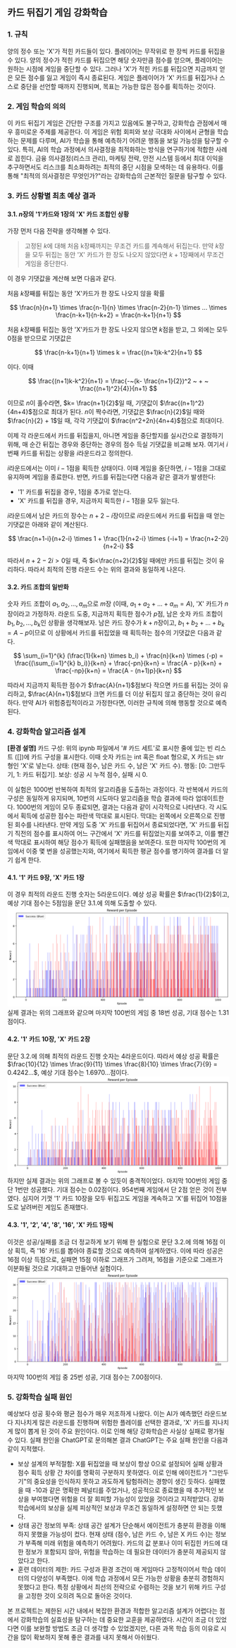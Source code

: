 ## 카드 뒤집기 게임 강화학습

### 1. 규칙
양의 정수 또는 'X'가 적힌 카드들이 있다. 플레이어는 무작위로 한 장씩 카드를 뒤집을 수 있다. 양의 정수가 적힌 카드를 뒤집으면 해당 숫자만큼 점수를 얻으며, 플레이어는 원하는 시점에 게임을 중단할 수 있다. 그러나 'X'가 적힌 카드를 뒤집으면 지금까지 얻은 모든 점수를 잃고 게임이 즉시 종료된다. 게임은 플레이어가 'X' 카드를 뒤집거나 스스로 중단을 선언할 때까지 진행되며, 목표는 가능한 많은 점수를 획득하는 것이다.

### 2. 게임 학습의 의의
이 카드 뒤집기 게임은 간단한 구조를 가지고 있음에도 불구하고, 강화학습 관점에서 매우 흥미로운 주제를 제공한다. 이 게임은 위험 회피와 보상 극대화 사이에서 균형을 학습하는 문제를 다루며, AI가 학습을 통해 예측하기 어려운 행동을 보일 가능성을 탐구할 수 있다. 특히, AI의 학습 과정에서 의사결정을 최적화하는 방식을 연구하기에 적합한 사례로 꼽힌다. 금융 의사결정(리스크 관리), 마케팅 전략, 안전 시스템 등에서 최대 이익을 추구하면서도 리스크를 최소화하려는 최적의 중단 시점을 모색하는 데 유용하다. 이를 통해 "최적의 의사결정은 무엇인가?"라는 강화학습의 근본적인 질문을 탐구할 수 있다.

### 3. 카드 상황별 최초 예상 결과
#### 3.1. $n$장의 '1'카드와 1장의 'X' 카드 조합인 상황
가장 먼저 다음 전략을 생각해볼 수 있다.
>고정된 $k$에 대해 처음 k장째까지는 무조건 카드를 계속해서 뒤집는다. 만약 $k$장을 모두 뒤집는 동안 'X' 카드가 한 장도 나오지 않았다면 $k+1$장째에서 무조건 게임을 중단한다.

이 경우 기댓값을 계산해 보면 다음과 같다.

처음 $k$장째를 뒤집는 동안 'X'카드가 한 장도 나오지 않을 확률

$$
\frac{n}{n+1} \times \frac{n-1}{n} \times \frac{n-2}{n-1} \times ... \times \frac{n-k+1}{n-k+2} = \frac{n-k+1}{n+1}
$$

처음 $k$장째를 뒤집는 동안 'X'카드가 한 장도 나오지 않으면 $k$점을 받고, 그 외에는 모두 0점을 받으므로 기댓값은

$$
\frac{n-k+1}{n+1} \times k = \frac{(n+1)k-k^2}{n+1}
$$

이다. 이때

$$
\frac{(n+1)k-k^2}{n+1} = \frac{-~(k- \frac{n+1}{2})^2 ~ + ~ \frac{(n+1)^2}{4}}{n+1}
$$

이므로 $n$이 홀수라면, $k= \frac{n+1}{2}$일 때, 기댓값이 $\frac{(n+1)^2}{4n+4}$점으로 최대가 된다. $n$이 짝수라면, 기댓값은 $\frac{n}{2}$일 때와 $\frac{n}{2} + 1$일 때, 각각 기댓값이 $\frac{n^2+2n}{4n+4}$점으로 최대이다.

이제 각 라운드에서 카드를 뒤집을지, 아니면 게임을 중단할지를 실시간으로 결정하기 위해, 매 순간 뒤집는 경우와 중단하는 경우의 점수 득실 기댓값을 비교해 보자. 여기서 $i$번째 카드를 뒤집는 상황을 $i$라운드라고 정의한다. 

$i$라운드에서는 이미 $i-1$점을 획득한 상태이다. 이때 게임을 중단하면, $i-1$점을 그대로 유지하며 게임을 종료한다. 반면, 카드를 뒤집는다면 다음과 같은 결과가 발생한다:
- '1' 카드를 뒤집을 경우, 1점을 추가로 얻는다.
- 'X' 카드를 뒤집을 경우, 지금까지 획득한 $i-1$점을 모두 잃는다.

$i$라운드에서 남은 카드의 장수는 $n+2-i$장이므로 $i$라운드에서 카드를 뒤집을 때 얻는 기댓값은 아래와 같이 계산된다.

$$
\frac{n+1-i}{n+2-i} \times 1 + \frac{1}{n+2-i} \times (-i+1) = \frac{n+2-2i}{n+2-i}
$$

따라서 $n+2-2i>0$일 때, 즉 $i<\frac{n+2}{2}$일 때에만 카드를 뒤집는 것이 유리하다. 따라서 최적의 진행 라운드 수는 위의 결과와 동일하게 나온다.

#### 3.2. 카드 조합의 일반화
숫자 카드 조합이 $a_1, a_2, ..., a_m$으로 $m$장 (이때, $a_1 + a_2 + ... + a_m = A$), 'X' 카드가 $n$장이라고 가정하자.
라운드 도중, 지금까지 획득한 점수가 $p$점, 남은 숫자 카드 조합이 $b_1, b_2, ..., b_k$인 상황을 생각해보자. 남은 카드 장수가 $k+n$장이고, $b_1 + b_2 + ... + b_k = A - p$이므로 이 상황에서 카드를 뒤집었을 때 획득하는 점수의 기댓값은 다음과 같다.

$$
\sum_{i=1}^{k} (\frac{1}{k+n} \times b_i) + \frac{n}{k+n} \times (-p) = \frac{(\sum_{i=1}^{k} b_i)}{k+n} + \frac{-pn}{k+n} = \frac{A - p}{k+n} + \frac{-np}{k+n} = \frac{A - (n+1)p}{k+n}
$$

따라서 지금까지 획득한 점수가 $\frac{A}{n+1}$점보다 작으면 카드를 뒤집는 것이 유리하고, $\frac{A}{n+1}$점보다 크면 카드를 더 이상 뒤집지 않고 중단하는 것이 유리하다. 만약 AI가 위험중립적이라고 가정한다면, 이러한 규칙에 의해 행동할 것으로 예측된다.

### 4. 강화학습 알고리즘 설계
**[환경 설명]**
카드 구성: 위의 ipynb 파일에서 '# 카드 세트'로 표시한 줄에 있는 빈 리스트 ([])에 카드 구성을 표시한다. 이때 숫자 카드는 int 혹은 float 형으로, X 카드는 str 형인 'X'로 넣는다.
상태: (현재 점수, 남은 카드 수, 남은 'X' 카드 수).
행동: [0: 그만두기, 1: 카드 뒤집기].
보상: 성공 시 누적 점수, 실패 시 0.

이 실험은 1000번 반복하여 최적의 알고리즘을 도출하는 과정이다. 각 반복에서 카드의 구성은 동일하게 유지되며, 10번의 시도마다 알고리즘을 학습 결과에 따라 업데이트한다. 1000번의 게임이 모두 종료되면, 결과는 다음과 같이 시각적으로 나타낸다. 각 시도에서 획득에 성공한 점수는 파란색 막대로 표시된다. 막대는 왼쪽에서 오른쪽으로 진행된 회수를 나타낸다. 만약 게임 도중 'X' 카드를 뒤집어서 종료되었다면, 'X' 카드를 뒤집기 직전의 점수를 표시하여 어느 구간에서 'X' 카드를 뒤집었는지를 보여주고, 이를 빨간색 막대로 표시하여 해당 점수가 획득에 실패했음을 보여준다. 또한 마지막 100번의 게임에서 이중 몇 번을 성공했는지와, 여기에서 획득한 평균 점수를 병기하여 결과를 더 알기 쉽게 한다.

#### 4.1. '1' 카드 9장, 'X' 카드 1장
이 경우 최적의 라운드 진행 숫자는 5라운드이다. 예상 성공 확률은 $\frac{1}{2}$이고, 예상 기대 점수는 5점임을 문단 3.1.에 의해 도출할 수 있다.
<img src="결과1.png">
실제 결과는 위의 그래프와 같으며 마지막 100번의 게임 중 18번 성공, 기대 점수는 1.31점이다.

#### 4.2. '1' 카드 10장, 'X' 카드 2장
문단 3.2.에 의해 최적의 라운드 진행 숫자는 4라운드이다. 따라서 예상 성공 확률은 $\frac{10}{12} \times \frac{9}{11} \times \frac{8}{10} \times \frac{7}{9} = 0.4242...$, 예상 기대 점수는 1.6970...점이다.
<img src="결과2.png">
하지만 실제 결과는 위의 그래프로 볼 수 있듯이 충격적이었다. 마지막 100번의 게임 중 단 1번만 성공했다. 기대 점수는 0.02점이다. 954번째 게임에서 단 2점 얻은 것이 전부였다. 심지어 기껏 '1' 카드 10장을 모두 뒤집고도 게임을 계속하고 'X'를 뒤집어 10점을 도로 날려버린 게임도 존재했다.

#### 4.3. '1', '2', '4', '8', '16', 'X' 카드 1장씩
이것은 성공/실패를 조금 더 정교하게 보기 위해 한 실험으로 문단 3.2.에 의해 16점 이상 획득, 즉 '16' 카드를 뽑아야 종료할 것으로 예측하여 설계하였다. 이에 따라 성공은 16점 이상 득점으로, 실패면 15점 이하로 그래프가 그려져, 16점을 기준으로 그래프가 이분화될 것으로 기대하고 만들어낸 실험이다.
<img src="결과3.png">
마지막 100번의 게임 중 25번 성공, 기대 점수는 7.00점이다.

### 5. 강화학습 실패 원인
예상보다 성공 횟수와 평균 점수가 매우 저조하게 나왔다. 이는 AI가 예측했던 라운드보다 지나치게 많은 라운드를 진행하며 위험한 플레이를 선택한 결과로, 'X' 카드를 지나치게 많이 뽑게 된 것이 주요 원인이다. 이로 인해 해당 강화학습은 사실상 실패로 평가될 수 있다. 실패 원인을 ChatGPT로 문의해본 결과 ChatGPT는 주요 실패 원인을 다음과 같이 지적했다.
- 보상 설계의 부적절함: X를 뒤집었을 때 보상이 항상 0으로 설정되어 실패 상황과 점수 획득 상황 간 차이를 명확히 구분하지 못하였다. 이로 인해 에이전트가 "그만두기"의 중요성을 인식하지 못하고 과도하게 탐험하려는 경향이 생긴 듯하다. 실패했을 때 -10과 같은 명확한 페널티를 주었거나, 성공적으로 종료했을 때 추가적인 보상을 부여했다면 위험을 더 잘 회피할 가능성이 있었을 것이라고 지적받았다. 강화학습에서의 보상을 실제 피상적인 보상과 무조건 동일하게 설정하면 안 되는 듯했다.
- 상태 공간 정보의 부족: 상태 공간 설계가 단순해서 에이전트가 충분히 환경을 이해하지 못했을 가능성이 컸다. 현재 상태 (점수, 남은 카드 수, 남은 X 카드 수)는 정보가 부족해 미래 위험을 예측하기 어려웠다. 카드의 값 분포나 이미 뒤집힌 카드에 대한 정보가 포함되지 않아, 위험을 학습하는 데 필요한 데이터가 충분히 제공되지 않았다고 한다.
- 훈련 데이터의 제한: 카드 구성과 환경 조건이 매 게임마다 고정적이어서 학습 데이터의 다양성이 부족했다. 이에 학습 과정에서 모든 가능한 상황을 충분히 경험하지 못했다고 한다. 특정 상황에서 최선의 전략으로 수렴하는 것을 보기 위해 카드 구성을 고정한 것이 오히려 독으로 돌아온 것이다.

본 프로젝트는 제한된 시간 내에서 복잡한 환경과 적합한 알고리즘 설계가 어렵다는 점에서 강화학습의 실효성을 탐구하는 데 중요한 교훈을 제공하였다. 시간이 조금 더 있었다면 이를 보완할 방법도 조금 더 생각할 수 있었겠지만, 다른 과목 학습 등의 이유로 시간을 많이 확보하지 못해 좋은 결과를 내지 못해서 아쉬웠다.
